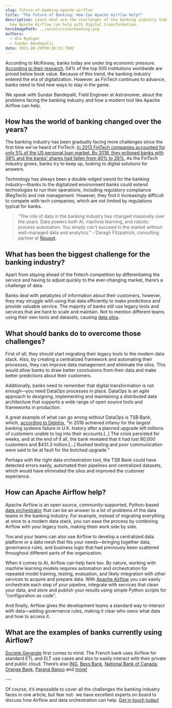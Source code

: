 ```yaml
---
slug: future-of-banking-apache-airflow
title: "The Future of Banking: How Can Apache Airflow Help?"
description: Learn what are the challenges of the banking industry today, and
  how Apache Airflow can help with digital transformation.
heroImagePath: ../assets/coverbanking.png
authors:
  - Ula Rydiger
  - Sundar Bandepalli
date: 2021-09-29T09:26:33.790Z
---
```

According to McKinsey, banks today are under big economic pressure. [According to their research](https://www.mckinsey.com/industries/financial-services/our-insights/analytics-in-banking-time-to-realize-the-value), 54% of the top 500 institutions worldwide are priced below book value. Because of this trend, the banking industry entered the era of digitalization. However, as FinTech continues to advance, banks need to find new ways to stay in the game.

We speak with Sundar Bandepalli, Field Engineer at Astronomer, about the problems facing the banking industry and how a modern tool like Apache Airflow can help.



## How has the world of banking changed over the years?

The banking industry has been gradually facing more challenges since the first time we’ve heard of FinTech. [In 2013 FinTech companies accounted for only 5% of the US personal loan market. By 2018, they eclipsed banks with 38% and the banks’ shares had fallen from 40% to 28%.](https://www.stlouisfed.org/on-the-economy/2021/april/banks-challenges-fintech-disruption) As the FinTech industry grows, banks try to keep up, looking to digital solutions for answers.

Technology has always been a double-edged sword for the banking industry—thanks to the digitalized environment banks could extend technologies to run their operations, including regulatory compliance (RegTech) and risk management. However, they find it increasingly difficult to compete with tech companies, which are not limited by regulations typical for banks. 

> “The role of data in the banking industry has changed massively over the years. Data powers both AI, machine learning, and robotic process automation. You simply can’t succeed in the market without well-managed data and analytics.” - Daragh Fitzpatrick, consulting partner at [Nousot](https://nousot.com/).



## What has been the biggest challenge for the banking industry?

Apart from staying ahead of the fintech competition by differentiating the service and having to adjust quickly to the ever-changing market, there’s a challenge of data. 

Banks deal with petabytes of information about their customers, however, they may struggle with using that data efficiently to make predictions and provide valuable service. The majority of banks still use legacy tools and services that are hard to scale and maintain. Not to mention different teams using their own tools and datasets, causing [data silos](https://www.astronomer.io/blog/data-silos-what-are-they-how-to-fix-them). 



## What should banks do to overcome those challenges?

First of all, they should start migrating their legacy tools to the modern data stack. Also, by creating a centralized framework and automating their processes, they can improve data management and eliminate the silos. This would allow banks to draw better conclusions from their data and make better predictions about their customers. 

Additionally, banks need to remember that digital transformation is not enough—you need DataOps processes in place. DataOps is an agile approach to designing, implementing and maintaining a distributed data architecture that supports a wide range of open source tools and frameworks in production. 

A great example of what can go wrong without DataOps is TSB Bank, which, [according to Delphix,](https://www.delphix.com/blog/banks-need-dataops-to-succeed-digital) “in 2018 achieved infamy for the largest banking systems failure in U.K. history after a planned upgrade left millions of customers unable to log into their accounts.\[..] The crisis persisted for weeks, and at the end of it all, the bank revealed that it had lost 80,000 customers and $431.3 million.\[...] Rushed testing and poor communication were said to be at fault for the botched upgrade.” 

Perhaps with the right data orchestration tool, the TSB Bank could have detected errors easily, automated their pipelines and centralized datasets, which would have eliminated the silos and improved the customer experience. 

## How can Apache Airflow help?

Apache Airflow is an open source, community-supported, Python-based [data orchestrator](https://www.astronomer.io/blog/what-is-data-orchestration) that can be an answer to a lot of problems of the data teams in the banking industry. For example, instead of migrating everything at once to a modern data stack, you can ease the process by combining Airflow with your legacy tools, making them work side by side.

You and your teams can also use Airflow to develop a centralized data platform or a data mesh that fits your needs—bringing together data, governance rules, and business logic that had previously been scattered throughout different parts of the organization.

When it comes to AI, Airflow can help here too. By nature, working with machine learning models requires automation and orchestration for repeated model training, testing, evaluation, and likely integration with other services to acquire and prepare data. With [Apache Airflow](https://www.astronomer.io/airflow/) you can easily orchestrate each step of your pipeline, integrate with services that clean your data, and store and publish your results using simple Python scripts for “configuration as code”.

And finally, Airflow gives the development teams a standard way to interact with data—adding governance rules, making it clear who owns what data and how to access it. 



## What are the examples of banks currently using Airflow?

[Societe Generale](https://www.astronomer.io/blog/data-orchestration-societe-generale) first comes to mind. The French bank uses Airflow for standard ETL and ELT use cases and also to easily interact with their private and public cloud. There’s also [ING,](https://www.ing.com/Home.htm) [Bexs Bank](https://www.bexs.com.br/en), [National Bank of Canada](https://nbc.ca/), [Orange Bank,](https://www.orangebank.fr/) [Paraná Banco](https://paranabanco.com.br/) and [more!](https://github.com/apache/airflow/blob/main/INTHEWILD.md)

\---

Of course, it’s impossible to cover all the challenges the banking industry faces in one article, but fear not- we have excellent experts on board to discuss how Airflow and data orchestration can help. [Get in touch today!](https://www.astronomer.io/get-astronomer)